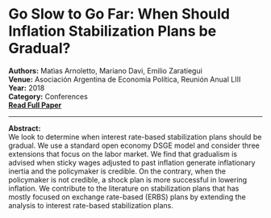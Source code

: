 # Go Slow to Go Far: When Should Inflation Stabilization Plans be Gradual?

**Authors:** Matìas Arnoletto, Mariano Davi, Emilio Zaratiegui  
**Venue:** Asociación Argentina de Economía Política, Reunión Anual LIII  
**Year:** 2018  
**Category:** Conferences  
**[Read Full Paper](https://papers.ssrn.com/sol3/papers.cfm?abstract_id=3239401)**

---

**Abstract:**  
We look to determine when interest rate-based stabilization plans should be gradual. We use a standard open economy DSGE model and consider three extensions that focus on the labor market. We find that gradualism is advised when sticky wages adjusted to past inflation generate inflationary inertia and the policymaker is credible. On the contrary, when the policymaker is not credible, a shock plan is more successful in lowering inflation. We contribute to the literature on stabilization plans that has mostly focused on exchange rate-based (ERBS) plans by extending the analysis to interest rate-based stabilization plans.
